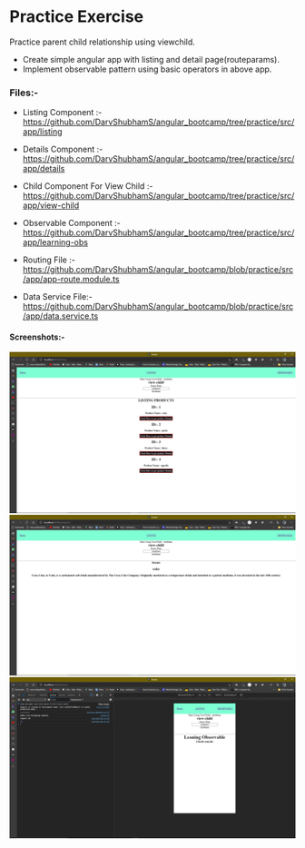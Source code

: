 # Practice Exercise

Practice parent child relationship using viewchild.
- Create simple angular app with listing and detail page(routeparams).
- Implement observable pattern using basic operators in above app. 

### Files:-

- Listing Component :- https://github.com/DarvShubhamS/angular_bootcamp/tree/practice/src/app/listing

- Details Component :- https://github.com/DarvShubhamS/angular_bootcamp/tree/practice/src/app/details

- Child Component For View Child :- https://github.com/DarvShubhamS/angular_bootcamp/tree/practice/src/app/view-child

- Observable Component :- https://github.com/DarvShubhamS/angular_bootcamp/tree/practice/src/app/learning-obs

- Routing File :- https://github.com/DarvShubhamS/angular_bootcamp/blob/practice/src/app/app-route.module.ts

- Data Service File:- https://github.com/DarvShubhamS/angular_bootcamp/blob/practice/src/app/data.service.ts


#### Screenshots:-

<img src="https://github.com/DarvShubhamS/angular_bootcamp/blob/practice/src/assets/ss/ss1.JPG" />
<img src="https://github.com/DarvShubhamS/angular_bootcamp/blob/practice/src/assets/ss/ss2.JPG" />
<img src="https://github.com/DarvShubhamS/angular_bootcamp/blob/practice/src/assets/ss/ss3.JPG" />
